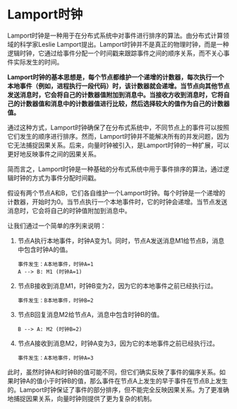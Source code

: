 # Lamport时钟

Lamport时钟是一种用于在分布式系统中对事件进行排序的算法。由分布式计算领域的科学家Leslie Lamport提出。Lamport时钟并不是真正的物理时钟，而是一种逻辑时钟，它通过给事件分配一个时间戳来跟踪事件之间的顺序关系，而不关心事件实际发生的时间。

**Lamport时钟的基本思想是，每个节点都维护一个递增的计数器，每次执行一个本地事件（例如，进程执行一段代码）时，该计数器就会递增。当节点向其他节点发送消息时，它会将自己的计数器值附加到消息中。当接收方收到消息时，它将自己的计数器值和消息中的计数器值进行比较，然后选择较大的值作为自己的计数器值。**

通过这种方式，Lamport时钟确保了在分布式系统中，不同节点上的事件可以按照它们发生的顺序进行排序。然而，Lamport时钟并不能解决所有的并发问题，因为它无法捕捉因果关系。后来，向量时钟被引入，是Lamport时钟的一种扩展，可以更好地反映事件之间的因果关系。

简而言之，Lamport时钟是一种基础的分布式系统中用于事件排序的算法，通过逻辑时钟的方式为事件分配时间戳。

假设有两个节点A和B，它们各自维护一个Lamport时钟。每个时钟是一个递增的计数器，开始时为0。当节点执行一个本地事件时，它的时钟会递增。当节点发送消息时，它会将自己的时钟值附加到消息中。

让我们通过一个简单的序列来说明：

1. 节点A执行本地事件，时钟A变为1。同时，节点A发送消息M1给节点B，消息中包含时钟A的值。

   ```
   事件发生：A本地事件，时钟A=1
   A --> B: M1 (时钟A=1)
   ```

2. 节点B接收到消息M1，时钟B变为2，因为它的本地事件之前已经执行过。

   ```
   事件发生：B本地事件，时钟B=2
   ```

3. 节点B回复消息M2给节点A，消息中包含时钟B的值。

   ```
   B --> A: M2 (时钟B=2)
   ```

4. 节点A接收到消息M2，时钟A变为3，因为它的本地事件之前已经执行过。

   ```
   事件发生：A本地事件，时钟A=3
   ```

此时，虽然时钟A和时钟B的值可能不同，但它们确实反映了事件的偏序关系。如果时钟A的值小于时钟B的值，那么事件在节点A上发生的早于事件在节点B上发生的。Lamport时钟保证了事件的部分排序，但不能完全反映因果关系。为了更准确地捕捉因果关系，向量时钟则提供了更为复杂的机制。

